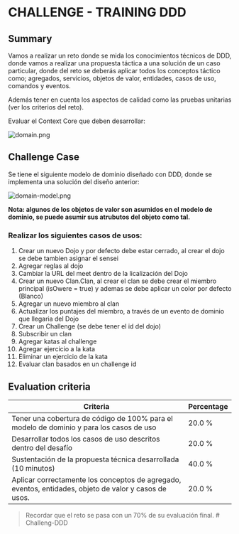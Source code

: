 # CHALLENGE - TRAINING DDD #

## Summary ##

Vamos a realizar un reto donde se mida los conocimientos técnicos de DDD, donde vamos a realizar una propuesta táctica a una solución de un caso particular, donde del reto se deberás aplicar todos los conceptos táctico como; agregados, servicios, objetos de valor, entidades, casos de uso, comandos y eventos.


Además tener en cuenta los aspectos de calidad como las pruebas unitarias (ver los criterios del reto).

Evaluar el Context Core que deben desarrollar:

![domain.png](./domain.png)

## Challenge Case

Se tiene el siguiente modelo de dominio diseñado con DDD, donde se implementa una solución del diseño anterior:

![domain-model.png](./domain-model.png)

**Nota: algunos de los objetos de valor son asumidos en el modelo de dominio, se puede asumir sus atrubutos del objeto como tal.**

### Realizar los siguientes casos de usos:
1. Crear un nuevo Dojo y por defecto debe estar cerrado, al crear el dojo se debe tambien asignar el sensei
2. Agregar reglas al dojo
3. Cambiar la URL del meet dentro de la licalización del Dojo
4. Crear un nuevo Clan.Clan, al crear el clan se debe crear el miembro principal (isOwere = true) y ademas se debe aplicar un color por defecto (Blanco)
5. Agregar un nuevo miembro al clan
6. Actualizar los puntajes del miembro, a través de un evento de dominio que llegaria del Dojo
7. Crear un Challenge (se debe tener el id del dojo)
8. Subscribir un clan
9. Agregar katas al challenge
10. Agregar ejercicio a la kata
11. Eliminar un ejercicio de la kata
12. Evaluar clan basados en un challenge id

## Evaluation criteria ##

| Criteria                                                                                              | Percentage |
| ----------------------------------------------------------------------------------------------------- | ---------- |
| Tener una cobertura de código de 100% para el modelo de dominio y para los casos de uso               | 20.0 %     |
| Desarrollar todos los casos de uso descritos dentro del desafío                                       | 20.0 %     |
| Sustentación de la propuesta técnica desarrollada (10 minutos)                                        | 40.0 %     |
| Aplicar correctamente los conceptos de agregado, eventos, entidades, objeto de valor y casos de usos. | 20.0 %     |

> Recordar que el reto se pasa con un 70% de su evaluación final.
#   C h a l l e n g - D D D  
 